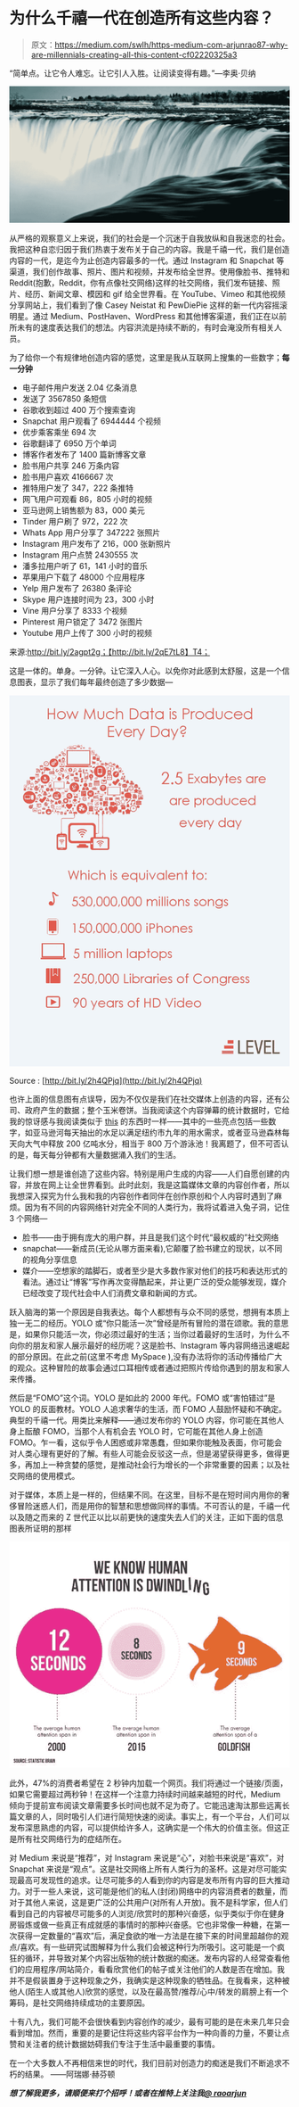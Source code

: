 # 为什么千禧一代在创造所有这些内容？

> 原文：<https://medium.com/swlh/https-medium-com-arjunrao87-why-are-millennials-creating-all-this-content-cf02220325a3>

“简单点。让它令人难忘。让它引人入胜。让阅读变得有趣。”—李奥·贝纳

![](img/f54e03416f0f7940243e43d53c344ccd.png)

从严格的观察意义上来说，我们的社会是一个沉迷于自我放纵和自我迷恋的社会。我把这种自恋归因于我们热衷于发布关于自己的内容。我是千禧一代，我们是创造内容的一代，是迄今为止创造内容最多的一代。通过 Instagram 和 Snapchat 等渠道，我们创作故事、照片、图片和视频，并发布给全世界。使用像脸书、推特和 Reddit(抱歉，Reddit，你有点像社交网络)这样的社交网络，我们发布链接、照片、经历、新闻文章、模因和 gif 给全世界看。在 YouTube、Vimeo 和其他视频分享网站上，我们看到了像 Casey Neistat 和 PewDiePie 这样的新一代内容摇滚明星。通过 Medium、PostHaven、WordPress 和其他博客渠道，我们正在以前所未有的速度表达我们的想法。内容洪流是持续不断的，有时会淹没所有相关人员。

为了给你一个有规律地创造内容的感觉，这里是我从互联网上搜集的一些数字；**每一分钟**

*   电子邮件用户发送 2.04 亿条消息
*   发送了 3567850 条短信
*   谷歌收到超过 400 万个搜索查询
*   Snapchat 用户观看了 6944444 个视频
*   优步乘客乘坐 694 次
*   谷歌翻译了 6950 万个单词
*   博客作者发布了 1400 篇新博客文章
*   脸书用户共享 246 万条内容
*   脸书用户喜欢 4166667 次
*   推特用户发了 347，222 条推特
*   网飞用户可观看 86，805 小时的视频
*   亚马逊网上销售额为 83，000 美元
*   Tinder 用户刷了 972，222 次
*   Whats App 用户分享了 347222 张照片
*   Instagram 用户发布了 216，000 张新照片
*   Instagram 用户点赞 2430555 次
*   潘多拉用户听了 61，141 小时的音乐
*   苹果用户下载了 48000 个应用程序
*   Yelp 用户发布了 26380 条评论
*   Skype 用户连接时间为 23，300 小时
*   Vine 用户分享了 8333 个视频
*   Pinterest 用户锁定了 3472 张图片
*   Youtube 用户上传了 300 小时的视频

来源:http://bit.ly/2agpt2g；【http://bit.ly/2qE7tL8】T4；

这是一体的。单身。一分钟。让它深入人心。以免你对此感到太舒服，这是一个信息图表，显示了我们每年最终创造了多少数据—

![](img/7b54c62292e3b411bc898b8851a9ccf7.png)

Source : [http://bit.ly/2h4QPjq](http://bit.ly/2h4QPjq)

也许上面的信息图有点误导，因为不仅仅是我们在社交媒体上创造的内容，还有公司、政府产生的数据；整个玉米卷饼。当我阅读这个内容弹幕的统计数据时，它给我的惊讶感与我阅读类似于 [this](https://www.ovoenergy.com/blog/ovo-foundation/61-facts-you-need-to-know-about-the-rainforest.html) 的东西时一样——其中的一些亮点包括一些数字，如亚马逊河每天抽出的水足以满足纽约市九年的用水需求，或者亚马逊森林每天向大气中释放 200 亿吨水分，相当于 800 万个游泳池！我离题了，但不可否认的是，每天每分钟都有大量数据涌入我们的生活。

让我们想一想是谁创造了这些内容。特别是用户生成的内容——人们自愿创建的内容，并放在网上让全世界看到。此时此刻，我是这篇媒体文章的内容创作者，所以我想深入探究为什么我和我的内容创作者同伴在创作原创和个人内容时遇到了麻烦。因为有不同的内容网络针对完全不同的人类行为，我将试着进入兔子洞，记住 3 个网络—

*   脸书——由于拥有庞大的用户群，并且是我们这个时代“最权威的”社交网络
*   snapchat——新成员(无论从哪方面来看),它颠覆了脸书建立的现状，以不同的视角分享信息
*   媒介——空想家的踏脚石，或者至少是大多数作家对他们的技巧和表达形式的看法。通过让“博客”写作再次变得酷起来，并让更广泛的受众能够发现，媒介已经改变了现代社会中人们消费文章和新闻的方式。

跃入脑海的第一个原因是自我表达。每个人都想有与众不同的感觉，想拥有本质上独一无二的经历。YOLO 或“你只能活一次”曾经是所有冒险的潜在颂歌。我的意思是，如果你只能活一次，你必须过最好的生活；当你过着最好的生活时，为什么不向你的朋友和家人展示最好的经历呢？这是脸书、Instagram 等内容网络迅速崛起的部分原因。在此之前(这里不考虑 MySpace ),没有办法将你的活动传播给广大的观众。这种冒险的故事会通过口耳相传或者通过把照片传给你遇到的朋友和家人来传播。

然后是“FOMO”这个词。YOLO 是如此的 2000 年代。FOMO 或“害怕错过”是 YOLO 的反面教材。YOLO 人追求奢华的生活，而 FOMO 人鼓励怀疑和不确定。典型的千禧一代。用类比来解释——通过发布你的 YOLO 内容，你可能在其他人身上酝酿 FOMO，当那个人有机会去 YOLO 时，它可能在其他人身上创造 FOMO。乍一看，这似乎令人困惑或非常愚蠢，但如果你能触及表面，你可能会对人类心理有更好的了解。有些人可能会反驳这一点，但是渴望获得更多，做得更多，再加上一种贪婪的感觉，是推动社会行为增长的一个非常重要的因素；以及社交网络的使用模式。

对于媒体，本质上是一样的，但结果不同。在这里，目标不是在短时间内用你的奢侈冒险迷惑人们，而是用你的智慧和思想做同样的事情。不可否认的是，千禧一代以及随之而来的 Z 世代正以比以前更快的速度失去人们的关注，正如下面的信息图表所证明的那样

![](img/9a2ec90bf8fd760599f487dd3b8ca845.png)

此外，47%的消费者希望在 2 秒钟内加载一个网页。我们将通过一个链接/页面，如果它需要超过两秒钟！在这样一个注意力持续时间越来越短的时代，Medium 倾向于提前宣布阅读文章需要多长时间也就不足为奇了。它能迅速淘汰那些远离长篇文章的人，同时吸引人们进行简短快速的阅读。事实上，有一个平台，人们可以发布深思熟虑的内容，可以提供给许多人，这确实是一个伟大的价值主张。但这正是所有社交网络行为的症结所在。

对 Medium 来说是“推荐”，对 Instagram 来说是“心”，对脸书来说是“喜欢”，对 Snapchat 来说是“观点”。这是社交网络上所有人类行为的圣杯。这是对尽可能实现最高可发现性的追求。让尽可能多的人看到你的内容是发布所有内容的巨大推动力。对于一些人来说，这可能是他们的私人(封闭)网络中的内容消费者的数量，而对于其他人来说，这是更广泛的公共用户(对所有人开放)。我不是科学家，但人们看到自己的内容被尽可能多的人浏览/欣赏时的那种兴奋感，似乎类似于你在健身房锻炼或做一些真正有成就感的事情时的那种兴奋感。它也非常像一种糖，在第一次获得一定数量的“喜欢”后，满足食欲的唯一方法是在接下来的时间里超越你的观点/喜欢。有一些研究试图解释为什么我们会被这种行为所吸引。这可能是一个疯狂的循环，并导致对某个内容出版物的统计数据的痴迷。发布内容的人经常查看他们的应用程序/网站简介，看看欣赏他们的帖子或关注他们的人数是否在增加。我并不是假装置身于这种现象之外，我确实是这种现象的牺牲品。在我看来，这种被他人(陌生人或其他人)欣赏的感觉，以及在最高赞/推荐/心中/转发的肩膀上有一个筹码，是社交网络持续成功的主要原因。

十有八九，我们可能不会很快看到内容创作的减少，最有可能的是在未来几年只会看到增加。然而，重要的是要记住将这些内容平台作为一种向善的力量，不要让点赞和关注者的统计数据妨碍我们专注于生活中最重要的事情。

在一个大多数人不再相信来世的时代，我们目前对创造力的痴迷是我们不断追求不朽的结果。
——阿瑞娜·赫芬顿

***想了解我更多，请顺便来***[](http://www.arjunrao.co)****打个招呼！或者在推特上关注我***[***@ raoarjun***](https://twitter.com/raoarjun)*
